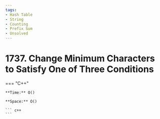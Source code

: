 ```yaml
---
tags:
- Hash Table
- String
- Counting
- Prefix Sum
- Unsolved
---
```



# 1737. Change Minimum Characters to Satisfy One of Three Conditions

=== "C++"

    **Time:** O()

    **Space:** O()

    ``` c++
    ```